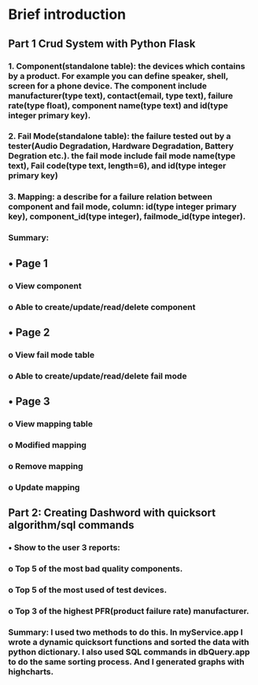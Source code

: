 
# Brief introduction

## Part 1 Crud System with Python Flask

### 1.	Component(standalone table): the devices which contains by a product. For example you can define speaker, shell, screen for a phone device. The component include manufacturer(type text), contact(email, type text), failure rate(type float), component name(type text) and id(type integer primary key).

### 2.	Fail Mode(standalone table): the failure tested out by a tester(Audio Degradation, Hardware Degradation, Battery Degration etc.). the fail mode include fail mode name(type text), Fail code(type text, length=6), and id(type integer primary key) 

### 3.	Mapping: a describe for a failure relation between component and fail mode, column: id(type integer primary key), component_id(type integer), failmode_id(type integer).

### Summary: 

## •	Page 1
### o	View component

### o	Able to create/update/read/delete component

## •	Page 2

### o	View fail mode table

### o	Able to create/update/read/delete fail mode

## •	Page 3

### o	View mapping table
### o	Modified mapping
### o	Remove mapping
### o	Update mapping

## Part 2: Creating Dashword with quicksort algorithm/sql commands
### •	Show to the user 3 reports:
### o	Top 5 of the most bad quality components.
### o	Top 5 of the most used of test devices.
### o	Top 3 of the highest PFR(product failure rate) manufacturer.
### Summary: I used two methods to do this. In myService.app I wrote a dynamic quicksort functions and sorted the data with python dictionary. I also used SQL commands in dbQuery.app to do the same sorting process. And I generated graphs with highcharts.


